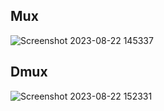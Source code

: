 ## Mux
![Screenshot 2023-08-22 145337](https://github.com/Kavin0M/nand2tetris-Part1/assets/64976162/53a71581-75b9-4709-8abc-bbea3496aba1)

## Dmux
![Screenshot 2023-08-22 152331](https://github.com/Kavin0M/nand2tetris-Part1/assets/64976162/41c82227-d332-4cb0-864a-01b8246cb763)

